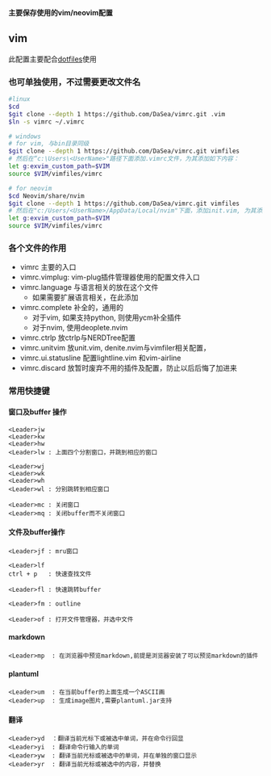 **主要保存使用的vim/neovim配置**

## vim
此配置主要配合[dotfiles](https://github.com/DaSea/dotfiles)使用

### 也可单独使用，不过需要更改文件名
```bash
#linux
$cd
$git clone --depth 1 https://github.com/DaSea/vimrc.git .vim
$ln -s vimrc ~/.vimrc

# windows
# for vim, 与bin目录同级
$git clone --depth 1 https://github.com/DaSea/vimrc.git vimfiles
# 然后在“c:\Users\<UserName>"路径下面添加.vimrc文件，为其添加如下内容：
let g:exvim_custom_path=$VIM
source $VIM/vimfiles/vimrc

# for neovim
$cd Neovim/share/nvim
$git clone --depth 1 https://github.com/DaSea/vimrc.git vimfiles
# 然后在"c:/Users/<UserName>/AppData/Local/nvim"下面，添加init.vim, 为其添加如下内容:
let g:exvim_custom_path=$VIM
source $VIM/vimfiles/vimrc
```

### 各个文件的作用
* vimrc 主要的入口
* vimrc.vimplug: vim-plug插件管理器使用的配置文件入口
* vimrc.language 与语言相关的放在这个文件
  - 如果需要扩展语言相关，在此添加
* vimrc.complete 补全的，通用的
  - 对于vim, 如果支持python, 则使用ycm补全插件
  - 对于nvim, 使用deoplete.nvim
* vimrc.ctrlp 放ctrlp与NERDTree配置
* vimrc.unitvim 放unit.vim, denite.nvim与vimfiler相关配置，
* vimrc.ui.statusline 配置lightline.vim 和vim-airline
* vimrc.discard 放暂时废弃不用的插件及配置，防止以后后悔了加进来

### 常用快捷键
#### 窗口及buffer 操作
```
<Leader>jw
<Leader>kw
<Leader>hw
<Leader>lw : 上面四个分割窗口，并跳到相应的窗口

<Leader>wj
<Leader>wk
<Leader>wh
<Leader>wl : 分别跳转到相应窗口

<Leader>mc : 关闭窗口
<Leader>mq : 关闭buffer而不关闭窗口
```

#### 文件及buffer操作
```
<Leader>jf : mru窗口

<Leader>lf
ctrl + p   : 快速查找文件

<Leader>fl : 快速跳转buffer

<Leader>fm : outline

<Leader>of : 打开文件管理器，并选中文件
```

#### markdown
`
<Leader>mp  : 在浏览器中预览markdown,前提是浏览器安装了可以预览markdown的插件
`


#### plantuml
```
<Leader>um  : 在当前buffer的上面生成一个ASCII画
<Leader>up  : 生成image图片,需要plantuml.jar支持
```

#### 翻译
```
<Leader>yd  ：翻译当前光标下或被选中单词，并在命令行回显
<Leader>yi  : 翻译命令行输入的单词
<Leader>yw  : 翻译当前光标或被选中的单词，并在单独的窗口显示
<Leader>yr  : 翻译当前光标或被选中的内容，并替换
```

